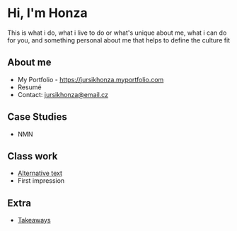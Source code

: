 # Hi, I'm Honza

This is what i do, what i live to do or what's unique about me, what i can do for you, and something personal about me that helps to define the culture fit

## About me

- My Portfolio - https://jursikhonza.myportfolio.com
- Resumé
- Contact: jursikhonza@email.cz

## Case Studies

- NMN

## Class work

- [Alternative text](01-alternative-text)
- First impression

## Extra

  - [Takeaways](Takeaways)
